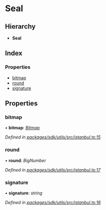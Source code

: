 # Seal

## Hierarchy

* **Seal**

## Index

### Properties

* [bitmap]()
* [round]()
* [signature]()

## Properties

### bitmap

• **bitmap**: [_Bitmap_](_packages_sdk_utils_src_istanbul_.md#bitmap)

_Defined in_ [_packages/sdk/utils/src/istanbul.ts:15_](https://github.com/celo-org/celo-monorepo/blob/master/packages/sdk/utils/src/istanbul.ts#L15)

### round

• **round**: _BigNumber_

_Defined in_ [_packages/sdk/utils/src/istanbul.ts:17_](https://github.com/celo-org/celo-monorepo/blob/master/packages/sdk/utils/src/istanbul.ts#L17)

### signature

• **signature**: _string_

_Defined in_ [_packages/sdk/utils/src/istanbul.ts:16_](https://github.com/celo-org/celo-monorepo/blob/master/packages/sdk/utils/src/istanbul.ts#L16)

